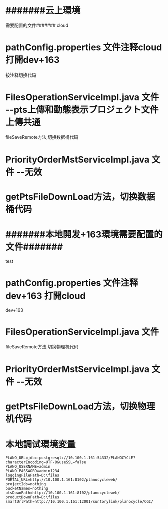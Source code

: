 # #######云上環境
需要配置的文件#######
cloud
# pathConfig.properties 文件注释cloud 打開dev+163
按注释切换代码
# FilesOperationServiceImpl.java 文件 --pts上傳和動態表示プロジェクト文件上傳共通
fileSaveRemote方法,切换数据桶代码
# PriorityOrderMstServiceImpl.java 文件 --无效
# getPtsFileDownLoad方法，切换数据桶代码



# #######本地開发+163環境需要配置的文件#######
test
# pathConfig.properties 文件注释dev+163 打開cloud
dev+163
# FilesOperationServiceImpl.java 文件
fileSaveRemote方法,切换物理机代码
# PriorityOrderMstServiceImpl.java 文件  --无效
# getPtsFileDownLoad方法，切换物理机代码

# 本地調试環境変量
```$xslt
PLANO_URL=jdbc:postgresql://10.100.1.161:54332/PLANOCYCLE?characterEncoding=UTF-8&useSSL=false
PLANO_USERNAME=admin
PLANO_PASSWORD=admin1234
loggingFilePath=D:\files
PORTAL_URL=http://10.100.1.161:8102/planocycleweb/
projectIds=nothing
bucketNames=nothing
ptsDownPath=http://10.100.1.161:8102/planocycleweb/
productDownPath=D:\files
smartUrlPath=http://10.100.1.161:12001/suntorylink/planocycle/CGI/
```
